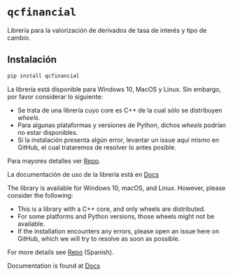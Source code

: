 # `qcfinancial`

Librería para la valorización de derivados de tasa de interés y tipo de cambio.

## Instalación

```python
pip install qcfinancial
```

La librería está disponible para Windows 10, MacOS y Linux. Sin embargo, por favor considerar lo siguiente:

- Se trata de una librería cuyo core es C++ de la cual sólo se distribuyen *wheels*.
- Para algunas plataformas y versiones de Python, dichos *wheels* podrían no estar disponibles.
- Si la instalación presenta algún error, levantar un issue aquí mismo en GitHub, el cual trataremos de resolver lo antes posible. 

Para mayores detalles ver [Repo](https://github.com/qcfinancial/qcfinancial.git).

La documentación de uso de la librería está en [Docs](https://qcfinancial.github.io/qcfinancial-docs/)

The library is available for Windows 10, macOS, and Linux. However, please consider the following:

- This is a library with a C++ core, and only wheels are distributed.
- For some platforms and Python versions, those wheels might not be available.
- If the installation encounters any errors, please open an issue here on GitHub, which we will try to resolve as soon as possible.

For more details see [Repo](https://github.com/qcfinancial/qcfinancial.git) (Spanish).

Documentation is found at [Docs](https://qcfinancial.github.io/qcfinancial-docs/)
